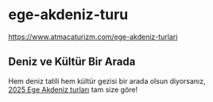 # ege-akdeniz-turu
https://www.atmacaturizm.com/ege-akdeniz-turlari


## Deniz ve Kültür Bir Arada

Hem deniz tatili hem kültür gezisi bir arada olsun diyorsanız,  
[2025 Ege Akdeniz turları](https://www.atmacaturizm.com/ege-akdeniz-turlari) tam size göre!
